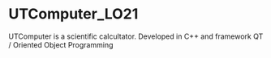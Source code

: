 # UTComputer_LO21
UTComputer is a scientific calcultator. Developed in C++  and framework QT / Oriented Object Programming
